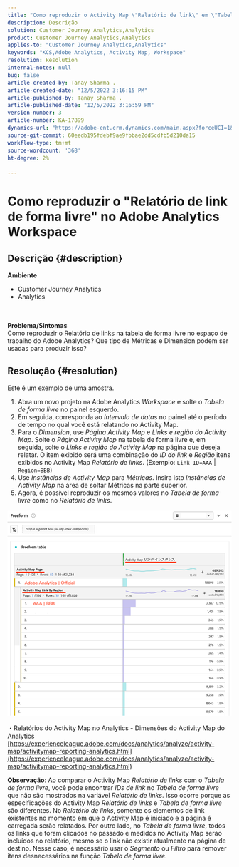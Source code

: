 ```yaml
---
title: "Como reproduzir o Activity Map \"Relatório de link\" em \"Tabela de forma livre\" no espaço de trabalho do Adobe Analytics"
description: Descrição
solution: Customer Journey Analytics,Analytics
product: Customer Journey Analytics,Analytics
applies-to: "Customer Journey Analytics,Analytics"
keywords: "KCS,Adobe Analytics, Activity Map, Workspace"
resolution: Resolution
internal-notes: null
bug: false
article-created-by: Tanay Sharma .
article-created-date: "12/5/2022 3:16:15 PM"
article-published-by: Tanay Sharma .
article-published-date: "12/5/2022 3:16:59 PM"
version-number: 3
article-number: KA-17899
dynamics-url: "https://adobe-ent.crm.dynamics.com/main.aspx?forceUCI=1&pagetype=entityrecord&etn=knowledgearticle&id=194460be-af74-ed11-81aa-6045bd006239"
source-git-commit: 60eedb195fdebf9ae9fbbae2dd5cdfb5d210da15
workflow-type: tm+mt
source-wordcount: '368'
ht-degree: 2%

---
```


# Como reproduzir o &quot;Relatório de link de forma livre&quot; no Adobe Analytics Workspace

## Descrição {#description}

<b>Ambiente</b>
- Customer Journey Analytics
- Analytics

<br> <br><b>Problema/Sintomas</b><br>Como reproduzir o Relatório de links na tabela de forma livre no espaço de trabalho do Adobe Analytics? Que tipo de Métricas e Dimension podem ser usadas para produzir isso?<br>

## Resolução {#resolution}


Este é um exemplo de uma amostra.

1. Abra um novo projeto na Adobe Analytics *Workspace* e solte o *Tabela de forma livre* no painel esquerdo.
2. Em seguida, corresponda ao *Intervalo de datas* no painel até o período de tempo no qual você está relatando no Activity Map.
3. Para o *Dimension*, use *Página Activity Map* e *Links e região do Activity Map*. Solte o *Página Activity Map* na tabela de forma livre e, em seguida, solte o *Links e região do Activity Map* na página que deseja relatar. O item exibido será uma combinação do *ID do link* e *Região* itens exibidos no Activity Map *Relatório de links*. (Exemplo: `Link ID=AAA` | `Region=BBB`)
4. Use *Instâncias de Activity Map* para *Métricas*. Insira isto *Instâncias de Activity Map* na área de soltar Métricas na parte superior.
5. Agora, é possível reproduzir os mesmos valores no *Tabela de forma livre* como no *Relatório de links*.


![](assets/ce099307-8f85-ec11-8d21-0022480855a4.png)

・Relatórios do Activity Map no Analytics - Dimensões do Activity Map do Analytics
[https://experienceleague.adobe.com/docs/analytics/analyze/activity-map/activitymap-reporting-analytics.html](https://experienceleague.adobe.com/docs/analytics/analyze/activity-map/activitymap-reporting-analytics.html)

<b>Observação</b>: Ao comparar o Activity Map *Relatório de links* com o *Tabela de forma livre*, você pode encontrar *IDs de link* no *Tabela de forma livre* que não são mostrados na variável *Relatório de links*. Isso ocorre porque as especificações do Activity Map *Relatório de links* e *Tabela de forma livre* são diferentes. No *Relatório de links*, somente os elementos de link existentes no momento em que o Activity Map é iniciado e a página é carregada serão relatados. Por outro lado, no *Tabela de forma livre*, todos os links que foram clicados no passado e medidos no Activity Map serão incluídos no relatório, mesmo se o link não existir atualmente na página de destino. Nesse caso, é necessário usar o *Segmento* ou *Filtro* para remover itens desnecessários na função *Tabela de forma livre*.
